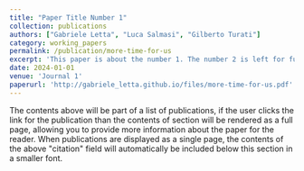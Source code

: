 ```yaml
---
title: "Paper Title Number 1"
collection: publications
authors: ["Gabriele Letta", "Luca Salmasi", "Gilberto Turati"]
category: working_papers
permalink: /publication/more-time-for-us
excerpt: 'This paper is about the number 1. The number 2 is left for future work.'
date: 2024-01-01
venue: 'Journal 1'
paperurl: 'http://gabriele_letta.github.io/files/more-time-for-us.pdf'
---
```

The contents above will be part of a list of publications, if the user clicks the link for the publication than the contents of section will be rendered as a full page, allowing you to provide more information about the paper for the reader. When publications are displayed as a single page, the contents of the above "citation" field will automatically be included below this section in a smaller font.
